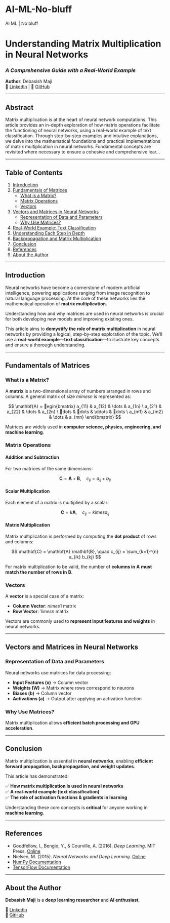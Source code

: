 # AI-ML-No-bluff
AI ML | No bluff

# **Understanding Matrix Multiplication in Neural Networks**  
### *A Comprehensive Guide with a Real-World Example*  
**Author**: Debasish Maji  
🔗 [LinkedIn](https://www.linkedin.com/in/debasish-maji-88170a96/) | 🔗 [GitHub](https://github.com/DebasishMaji)

---

## **Abstract**  
Matrix multiplication is at the heart of neural network computations. This article provides an in-depth exploration of how matrix operations facilitate the functioning of neural networks, using a real-world example of text classification. Through step-by-step examples and intuitive explanations, we delve into the mathematical foundations and practical implementations of matrix multiplication in neural networks. Fundamental concepts are revisited where necessary to ensure a cohesive and comprehensive lear...

---

## **Table of Contents**  
1. [Introduction](#introduction)  
2. [Fundamentals of Matrices](#fundamentals-of-matrices)  
   - [What is a Matrix?](#what-is-a-matrix)  
   - [Matrix Operations](#matrix-operations)  
   - [Vectors](#vectors)  
3. [Vectors and Matrices in Neural Networks](#vectors-and-matrices-in-neural-networks)  
   - [Representation of Data and Parameters](#representation-of-data-and-parameters)  
   - [Why Use Matrices?](#why-use-matrices)  
4. [Real-World Example: Text Classification](#real-world-example-text-classification)  
5. [Understanding Each Step in Depth](#understanding-each-step-in-depth)  
6. [Backpropagation and Matrix Multiplication](#backpropagation-and-matrix-multiplication)  
7. [Conclusion](#conclusion)  
8. [References](#references)  
9. [About the Author](#about-the-author)  

---

## **Introduction**  

Neural networks have become a cornerstone of modern artificial intelligence, powering applications ranging from image recognition to natural language processing. At the core of these networks lies the mathematical operation of **matrix multiplication**.  

Understanding how and why matrices are used in neural networks is crucial for both developing new models and improving existing ones.  

This article aims to **demystify the role of matrix multiplication** in neural networks by providing a logical, step-by-step exploration of the topic. We'll use a **real-world example—text classification**—to illustrate key concepts and ensure a thorough understanding.

---

## **Fundamentals of Matrices**  

### **What is a Matrix?**  

A **matrix** is a two-dimensional array of numbers arranged in rows and columns. A general matrix of size $m 	imes n$ is represented as:

$$
\mathbf{A} = egin{bmatrix}
a_{11} & a_{12} & \dots & a_{1n} \
a_{21} & a_{22} & \dots & a_{2n} \
dots & dots & \ddots & dots \
a_{m1} & a_{m2} & \dots & a_{mn}
\end{bmatrix}
$$

Matrices are widely used in **computer science, physics, engineering, and machine learning**.

### **Matrix Operations**  

#### **Addition and Subtraction**  

For two matrices of the same dimensions:

$$
\mathbf{C} = \mathbf{A} + \mathbf{B}, \quad c_{ij} = a_{ij} + b_{ij}
$$

#### **Scalar Multiplication**  

Each element of a matrix is multiplied by a scalar:

$$
\mathbf{C} = k\mathbf{A}, \quad c_{ij} = k 	imes a_{ij}
$$

#### **Matrix Multiplication**  

Matrix multiplication is performed by computing the **dot product** of rows and columns:

$$
\mathbf{C} = \mathbf{A} \mathbf{B}, \quad c_{ij} = \sum_{k=1}^{n} a_{ik} b_{kj}
$$

For matrix multiplication to be valid, the number of **columns in** $\mathbf{A}$ **must match the number of rows in** $\mathbf{B}$.

### **Vectors**  

A **vector** is a special case of a matrix:

- **Column Vector**: $n 	imes 1$ matrix  
- **Row Vector**: $1 	imes n$ matrix  

Vectors are commonly used to **represent input features and weights** in neural networks.

---

## **Vectors and Matrices in Neural Networks**  

### **Representation of Data and Parameters**  

Neural networks use matrices for data processing:  

- **Input Features ($\mathbf{x}$)** → Column vector  
- **Weights ($\mathbf{W}$)** → Matrix where rows correspond to neurons  
- **Biases ($\mathbf{b}$)** → Column vector  
- **Activations ($\mathbf{a}$)** → Output after applying an activation function  

### **Why Use Matrices?**  

Matrix multiplication allows **efficient batch processing and GPU acceleration**.

---

## **Conclusion**  

Matrix multiplication is essential in **neural networks**, enabling **efficient forward propagation, backpropagation, and weight updates**.

This article has demonstrated:  

✅ **How matrix multiplication is used in neural networks**  
✅ **A real-world example (text classification)**  
✅ **The role of activation functions & gradients in learning**  

Understanding these core concepts is **critical** for anyone working in **machine learning**.

---

## **References**  

- Goodfellow, I., Bengio, Y., & Courville, A. (2016). *Deep Learning*. MIT Press. [Online](http://www.deeplearningbook.org/)  
- Nielsen, M. (2015). *Neural Networks and Deep Learning*. [Online](http://neuralnetworksanddeeplearning.com/)  
- [NumPy Documentation](https://numpy.org/)  
- [TensorFlow Documentation](https://www.tensorflow.org/)  

---

## **About the Author**  

**Debasish Maji** is a **deep learning researcher** and **AI enthusiast**.  

🔗 [LinkedIn](https://www.linkedin.com/in/debasish-maji-88170a96/)  
🔗 [GitHub](https://github.com/DebasishMaji)  
